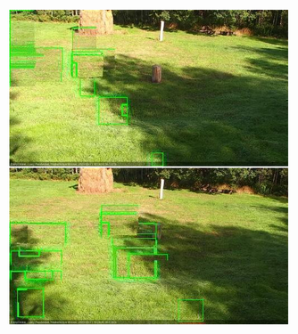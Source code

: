 ![20200911-101906-102908](in2/20200911/20200911-101906-102908_0_.jpg)
![20200911-102914-103916](in2/20200911/20200911-102914-103916_0_.jpg)
